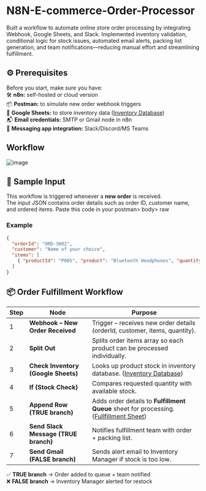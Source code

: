 # N8N-E-commerce-Order-Processor
Built a workflow to automate online store order processing by integrating Webhook, Google Sheets, and Slack. Implemented inventory validation, conditional logic for stock issues, automated email alerts, packing list generation, and team notifications—reducing manual effort and streamlining fulfillment.

## ⚙️ Prerequisites

Before you start, make sure you have:  
🛠️ **n8n:** self-hosted or cloud version    
📦 **Postman:** to simulate new order webhook triggers    
📑 **Google Sheets:** to store inventory data    ([Inventory Database](https://github.com/Hafsa-Ali/N8N---E-commerce-Order-Processor/commit/9e28e474808e94fac29d0d5044c371476909f98b))    
📬 **Email credentials:** SMTP or Gmail node in n8n  
💬 **Messaging app integration:** Slack/Discord/MS Teams    

## Workflow
![image](https://github.com/user-attachments/assets/71d14b23-d422-4733-ba32-35afdfd8e991)  

## 📝 Sample Input

This workflow is triggered whenever a **new order** is received.  
The input JSON contains order details such as order ID, customer name, and ordered items.
Paste this code in your postman> body> raw
### Example
```json
{
  "orderId": "ORD-3002",
  "customer": "Name of your choice",
  "items": [
    { "productId": "P005", "product": "Bluetooth Headphones", "quantity": 25 }
  ]
}
```

## 📦 Order Fulfillment Workflow

| Step | Node | Purpose |
|------|------|---------|
| 1 | **Webhook – New Order Received** | Trigger – receives new order details (orderId, customer, items, quantity). |
| 2 | **Split Out** | Splits order items array so each product can be processed individually. |
| 3 | **Check Inventory (Google Sheets)** | Looks up product stock in inventory database. ([Inventory Database](https://github.com/Hafsa-Ali/N8N---E-commerce-Order-Processor/commit/9e28e474808e94fac29d0d5044c371476909f98b)) |
| 4 | **If (Stock Check)** | Compares requested quantity with available stock. |
| 5 | **Append Row (TRUE branch)** | Adds order details to **Fulfillment Queue** sheet for processing. ([Fullfillment Sheet](https://github.com/Hafsa-Ali/N8N---E-commerce-Order-Processor/commit/9e28e474808e94fac29d0d5044c371476909f98b)) |
| 6 | **Send Slack Message (TRUE branch)** | Notifies fulfillment team with order + packing list. |
| 7 | **Send Gmail (FALSE branch)** | Sends alert email to Inventory Manager if stock is too low. |

✅ **TRUE branch** → Order added to queue + team notified  
❌ **FALSE branch** → Inventory Manager alerted for restock

